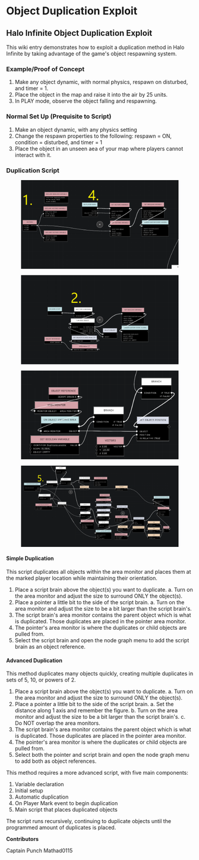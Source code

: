 # Object Duplication Exploit

## Halo Infinite Object Duplication Exploit

This wiki entry demonstrates how to exploit a duplication method in Halo Infinite by taking advantage of the game's object respawning system.

### Example/Proof of Concept

1. Make any object dynamic, with normal physics, respawn on disturbed, and timer = 1.
2. Place the object in the map and raise it into the air by 25 units.
3. In PLAY mode, observe the object falling and respawning.

### Normal Set Up (Prequisite to Script)

1. Make an object dynamic, with any physics setting
2. Change the respawn properties to the following: respawn = ON, condition = disturbed, and timer = 1
3. Place the object in an unseen aea of your map where players cannot interact with it.

### Duplication Script



<figure><img src="../../../.gitbook/assets/dup_1.png" alt=""><figcaption></figcaption></figure>

<figure><img src="../../../.gitbook/assets/dup_2.png" alt=""><figcaption></figcaption></figure>

<figure><img src="../../../.gitbook/assets/dup_3.png" alt=""><figcaption></figcaption></figure>

<figure><img src="../../../.gitbook/assets/dup_4.png" alt=""><figcaption></figcaption></figure>

#### Simple Duplication

This script duplicates all objects within the area monitor and places them at the marked player location while maintaining their orientation.

1. Place a script brain above the object(s) you want to duplicate. a. Turn on the area monitor and adjust the size to surround ONLY the object(s).
2. Place a pointer a little bit to the side of the script brain. a. Turn on the area monitor and adjust the size to be a bit larger than the script brain's.
3. The script brain's area monitor contains the parent object which is what is duplicated. Those duplicates are placed in the pointer area monitor.
4. The pointer's area monitor is where the duplicates or child objects are pulled from.
5. Select the script brain and open the node graph menu to add the script brain as an object reference.

#### Advanced Duplication

This method duplicates many objects quickly, creating multiple duplicates in sets of 5, 10, or powers of 2.

1. Place a script brain above the object(s) you want to duplicate. a. Turn on the area monitor and adjust the size to surround ONLY the object(s).
2. Place a pointer a little bit to the side of the script brain. a. Set the distance along 1 axis and remember the figure. b. Turn on the area monitor and adjust the size to be a bit larger than the script brain's. c. Do NOT overlap the area monitors.
3. The script brain's area monitor contains the parent object which is what is duplicated. Those duplicates are placed in the pointer area monitor.
4. The pointer's area monitor is where the duplicates or child objects are pulled from.
5. Select both the pointer and script brain and open the node graph menu to add both as object references.

This method requires a more advanced script, with five main components:

1. Variable declaration
2. Initial setup
3. Automatic duplication
4. On Player Mark event to begin duplication
5. Main script that places duplicated objects

The script runs recursively, continuing to duplicate objects until the programmed amount of duplicates is placed.

**Contributors**

Captain Punch Mathad0115
